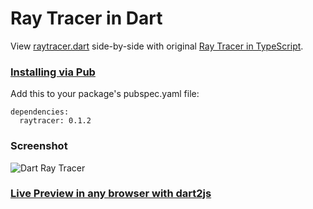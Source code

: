 Ray Tracer in Dart
==================

View [raytracer.dart](https://github.com/dartist/raytracer/blob/master/web/raytracer.dart)
side-by-side with original [Ray Tracer in TypeScript](https://gist.github.com/mythz/3817303).

### [Installing via Pub](http://pub.dartlang.org/packages/raytracer)

Add this to your package's pubspec.yaml file:

	dependencies:
	  raytracer: 0.1.2
    
### Screenshot

![Dart Ray Tracer](https://f.cloud.github.com/assets/89361/641026/106774d4-d31e-11e2-8da6-d52131cde824.png)

### [Live Preview in any browser with dart2js](http://dartist.github.io/raytracer/)
